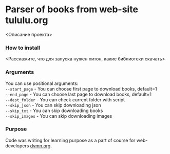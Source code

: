 # Parser of books from web-site tululu.org

<Описание проекта>

### How to install

<Расскажите, что для запуска нужен питон, какие библиотеки скачать>

### Arguments

You can use positional arguments:  
`--start_page` - You can choose first page to download books, default=1  
`--end_page` - You can choose last page to download books, default=1  
`--dest_folder` - You can check current folder with script  
`--skip_json` - You can skip downloading json  
`--skip_txt` - You can skip downloading books  
`--skip_images` - You can skip downloading images  

### Purpose

Code was writing for learning purpose as a part of course for web-developers [dvmn.org](https://dvmn.org/).